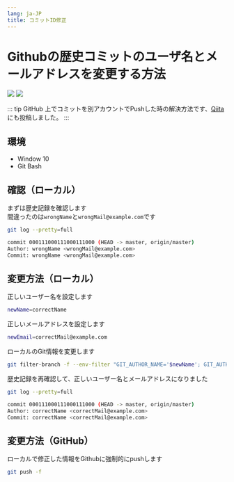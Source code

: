 ```yaml
---
lang: ja-JP
title: コミットID修正
---
```


# Githubの歴史コミットのユーザ名とメールアドレスを変更する方法

![](https://img.shields.io/badge/-Git-9ca3af.svg?logo=git&style=popout-square)  ![](https://img.shields.io/badge/-Github-9ca3af.svg?logo=github&style=popout-square)



::: tip
GitHub 上でコミットを別アカウントでPushした時の解決方法です、[Qiita](https://qiita.com/kensoz/items/b1f92b75ff0446ec6ed1)にも投稿しました。
:::



## 環境

+ Window 10
+ Git Bash



## 確認（ローカル）

まずは歴史記録を確認します  
間違ったのは`wrongName`と`wrongMail@example.com`です

```bash
git log --pretty=full

commit 000111000111000111000 (HEAD -> master, origin/master)
Author: wrongName <wrongMail@example.com>
Commit: wrongName <wrongMail@example.com>
```

### 

## 変更方法（ローカル）

正しいユーザー名を設定します

```bash
newName=correctName
```

正しいメールアドレスを設定します

```bash
newEmail=correctMail@example.com
```

ローカルのGit情報を変更します

```bash
git filter-branch -f --env-filter "GIT_AUTHOR_NAME='$newName'; GIT_AUTHOR_EMAIL='$newEmail'; GIT_COMMITTER_NAME='$newName'; GIT_COMMITTER_EMAIL='$newEmail';" HEAD
```

歴史記録を再確認して、正しいユーザー名とメールアドレスになりました

```bash
git log --pretty=full

commit 000111000111000111000 (HEAD -> master, origin/master)
Author: correctName <correctMail@example.com>
Commit: correctName <correctMail@example.com>
```



## 変更方法（GitHub）

ローカルで修正した情報をGithubに強制的にpushします

```bash
git push -f
```

